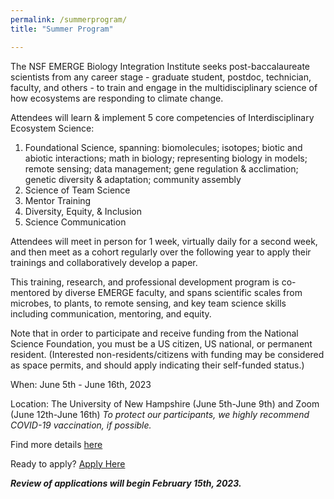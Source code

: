 ```yaml
---
permalink: /summerprogram/
title: "Summer Program"

---
```


The NSF EMERGE Biology Integration Institute seeks post-baccalaureate scientists from any career stage - graduate student, postdoc, technician, faculty, and others - to train and engage in the multidisciplinary science of how ecosystems are responding to climate change.

Attendees will learn & implement 5 core competencies of Interdisciplinary Ecosystem Science:

1. Foundational Science, spanning: biomolecules; isotopes; biotic and abiotic interactions; math in biology; representing biology in models; remote sensing; data management; gene regulation & acclimation; genetic diversity & adaptation; community assembly
2. Science of Team Science
3. Mentor Training
4. Diversity, Equity, & Inclusion
5. Science Communication

Attendees will meet in person for 1 week, virtually daily for a second week, and then meet as a cohort regularly over the following year to apply their trainings and collaboratively develop a paper.

This training, research, and professional development program is co-mentored by diverse EMERGE faculty, and spans scientific scales from microbes, to plants, to remote sensing, and key team science skills including communication, mentoring, and equity.

Note that in order to participate and receive funding from the National Science Foundation, you must be a US citizen, US national, or permanent resident. (Interested non-residents/citizens with funding may be considered as space permits, and should apply indicating their self-funded status.)

When: June 5th - June 16th, 2023

Location: The University of New Hampshire (June 5th-June 9th) and Zoom (June 12th-June 16th)
*To protect our participants, we highly recommend COVID-19 vaccination, if possible.*

Find more details <a href="https://drive.google.com/file/d/1aKeO7qQEJMPs1ZPI9zDybY04uIwsFMdI/view?usp=sharing" target="_blank" rel="noopener noreferrer">here</a>

Ready to apply? <a href="https://docs.google.com/forms/d/e/1FAIpQLSf_f8sB18z9S0bKH4Tgd5mgzWBcPWEkJmAkxfHkiOZCTU-2kw/viewform" target="_blank" rel="noopener noreferrer">Apply Here</a>

***Review of applications will begin February 15th, 2023.***
